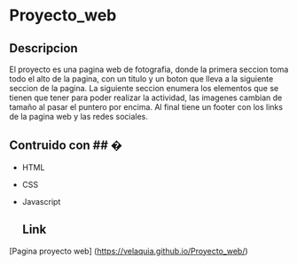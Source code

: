 # Proyecto_web

## Descripcion ##

El proyecto es una pagina web de fotografia, donde la primera seccion toma todo el alto de la pagina, con un titulo y un boton que lleva a la siguiente seccion de la pagina. La siguiente seccion enumera los elementos que se tienen que tener para poder realizar la actividad, las imagenes cambian de tamaño al pasar el puntero por encima. Al final tiene un footer con los links de la pagina web y las redes sociales.

## Contruido con ## �

- HTML
- CSS
- Javascript

  ## Link ##
  
[Pagina proyecto web] (https://velaquia.github.io/Proyecto_web/)



